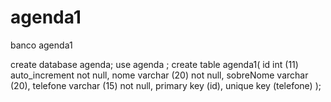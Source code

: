 # agenda1

banco agenda1

create database agenda;
use agenda ;
create table agenda1(
id int (11) auto_increment not null,
nome varchar (20) not null,
sobreNome varchar (20),
telefone varchar (15)  not null, 
primary key (id),
unique key (telefone)
);
